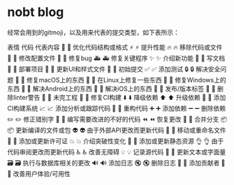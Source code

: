 # nobt blog


经常会用到的gitmoji，以及用来代表的提交类型，如下表所示：

表情	代码	代表内容
🎨	:art:	优化代码结构或格式
⚡️	:zap:	提升性能
🔥	:fire:	移除代码或文件
🔧	:wrench:	修改配置文件
🐛	:bug:	修复bug
🚑	:ambulance:	修复关键程序
✨	:sparkles:	介绍新功能
📝	:memo:	写文档
🚀	:rocket:	部署项目
💄	:lipstick:	更新UI和样式文件
🎉	:tada:	初始提交
✅	:white_check_mark:	添加测试
🔒	:lock:	解决安全问题
🍎	:apple:	修复macOS上的东西
🐧	:penguin:	在Linux上修复一些东西
🏁	:checkered_flag:	修复Windows上的东西
🤖	:robot:	解决Android上的东西
🍏	:green_apple:	解决iOS上的东西
🔖	:bookmark:	发布/版本标签
🚨	:rotating_light:	删除linter警告
🚧	:construction:	未完工程
💚	:green_heart:	修复CI构建
⬇️	:arrow_down:	降级依赖
⬆️	:arrow_up:	升级依赖
👷	:construction_worker:	添加CI构建系统
📈	:chart_with_upwards_trend:	添加分析或跟踪代码
🔨	:hammer:	重构代码
➕	:heavy_plus_sign:	添加依赖
➖	:heavy_minus_sign:	删除依赖
✏️	:pencil2:	修正错别字
💩	:hankey:	编写需要改进的不好的代码
⏪	:rewind:	恢复更改
🔀	:twisted_rightwards_arrows:	合并分支
📦	:package:	更新编译的文件或包
👽	:alien:	由于外部API更改而更新代码
🚚	:truck:	移动或重命名文件
📄	:page_facing_up:	添加或更新许可证
💥	:boom:	介绍突破性变化
🍱	:bento:	添加或更新静态资源
👌	:ok_hand:	由于代码审阅更改而更新代码
♿️	:wheelchair:	改善无障碍
💡	:bulb:	记录源代码
💬	:speech_balloon:	更新文本或字面量
🗃	:card_file_box:	执行与数据库相关的更改
🔊	:loud_sound:	添加日志
🔇	:mute:	删除日志
👥	:busts_in_silhouette:	添加贡献者
🚸	:children_crossing:	改善用户体验/可用性
